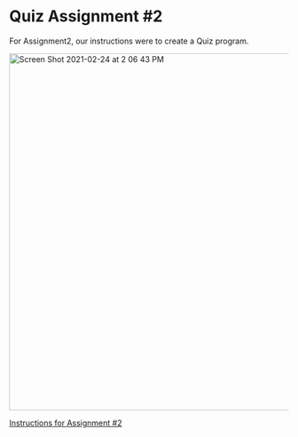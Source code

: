 # Quiz Assignment #2 

For Assignment2, our instructions were to create a Quiz program. 

<img width="643" alt="Screen Shot 2021-02-24 at 2 06 43 PM" src="https://user-images.githubusercontent.com/69172048/109056870-03339a80-76af-11eb-965a-558179b9d9ad.png">


[Instructions for Assignment #2](https://github.com/kelbel272/Quiz-Assignment-2/blob/main/Assignment%202.pdf)
